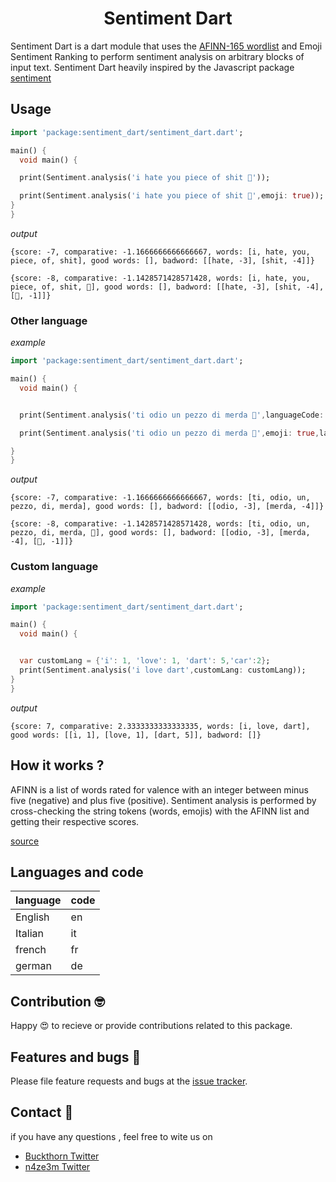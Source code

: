 <h1 align="center"> Sentiment Dart </h1>

Sentiment Dart is a dart module that uses the [AFINN-165 wordlist](https://www2.imm.dtu.dk/pubdb/views/publication_details.php?id=6010) and Emoji Sentiment Ranking to perform sentiment analysis on arbitrary blocks of input text. Sentiment Dart heavily inspired by the Javascript package [sentiment](https://www.npmjs.com/package/sentiment)

## Usage

```dart
import 'package:sentiment_dart/sentiment_dart.dart';

main() {
  void main() {

  print(Sentiment.analysis('i hate you piece of shit 💩'));

  print(Sentiment.analysis('i hate you piece of shit 💩',emoji: true));
}
}
```

_output_

```output
{score: -7, comparative: -1.1666666666666667, words: [i, hate, you, piece, of, shit], good words: [], badword: [[hate, -3], [shit, -4]]}

{score: -8, comparative: -1.1428571428571428, words: [i, hate, you, piece, of, shit, 💩], good words: [], badword: [[hate, -3], [shit, -4], [💩, -1]]}
```

### Other language

_example_

```dart
import 'package:sentiment_dart/sentiment_dart.dart';

main() {
  void main() {


  print(Sentiment.analysis('ti odio un pezzo di merda 💩',languageCode: 'it'));

  print(Sentiment.analysis('ti odio un pezzo di merda 💩',emoji: true,languageCode: 'it'));

}
}
```

_output_

```output
{score: -7, comparative: -1.1666666666666667, words: [ti, odio, un, pezzo, di, merda], good words: [], badword: [[odio, -3], [merda, -4]]}

{score: -8, comparative: -1.1428571428571428, words: [ti, odio, un, pezzo, di, merda, 💩], good words: [], badword: [[odio, -3], [merda, -4], [💩, -1]]}
```

### Custom language

_example_

```dart
import 'package:sentiment_dart/sentiment_dart.dart';

main() {
  void main() {


  var customLang = {'i': 1, 'love': 1, 'dart': 5,'car':2};
  print(Sentiment.analysis('i love dart',customLang: customLang));
}
}
```

_output_

```output
{score: 7, comparative: 2.3333333333333335, words: [i, love, dart], good words: [[i, 1], [love, 1], [dart, 5]], badword: []}

```

## How it works ?

AFINN is a list of words rated for valence with an integer between minus five (negative) and plus five (positive). Sentiment analysis is performed by cross-checking the string tokens (words, emojis) with the AFINN list and getting their respective scores.

[source](https://github.com/thisandagain/sentiment#afinn)

## Languages and code

| language | code |
| -------- | ---- |
| English  | en   |
| Italian  | it   |
| french   | fr   |
| german   | de   |


## Contribution 🤓

Happy 😍 to recieve or provide contributions related to this package.

## Features and bugs 🐛

Please file feature requests and bugs at the [issue tracker][tracker].

[tracker]: https://github.com/buckthorndev/sentiment_dart/issues

## Contact 📧

if you have any questions , feel free to wite us on

- [Buckthorn Twitter](https://twitter.com/buckthorndev)
- [n4ze3m Twitter](https://twitter.com/n4ze3m)
